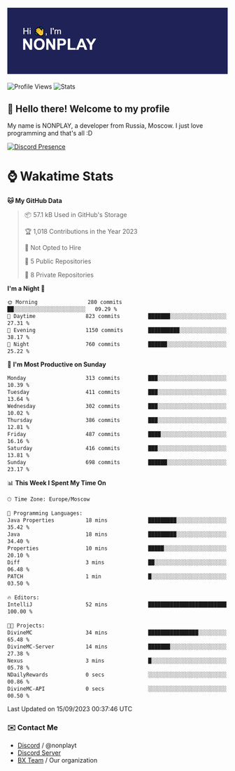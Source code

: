 ![Discord Presence](./header.png)
<br></br>
![Profile Views](https://komarev.com/ghpvc/?username=NONPLAYT&color=blue&style=for-the-badge)
![Stats](https://img.shields.io/badge/0%25-OPTIMIZED-orange?style=for-the-badge)


## :wave: Hello there! Welcome to my profile

My name is NONPLAY, a developer from Russia, Moscow. I just love programming and that's all :D

[![Discord Presence](https://lanyard.cnrad.dev/api/597087584090587177?showDisplayName=true)](https://discord.com/users/597087584090587177) 

# ⌚ Wakatime Stats

<!--START_SECTION:waka-->
**🐱 My GitHub Data** 

> 📦 57.1 kB Used in GitHub's Storage 
 > 
> 🏆 1,018 Contributions in the Year 2023
 > 
> 🚫 Not Opted to Hire
 > 
> 📜 5 Public Repositories 
 > 
> 🔑 8 Private Repositories 
 > 
**I'm a Night 🦉** 

```text
🌞 Morning                280 commits         ██░░░░░░░░░░░░░░░░░░░░░░░   09.29 % 
🌆 Daytime                823 commits         ███████░░░░░░░░░░░░░░░░░░   27.31 % 
🌃 Evening                1150 commits        ██████████░░░░░░░░░░░░░░░   38.17 % 
🌙 Night                  760 commits         ██████░░░░░░░░░░░░░░░░░░░   25.22 % 
```
📅 **I'm Most Productive on Sunday** 

```text
Monday                   313 commits         ███░░░░░░░░░░░░░░░░░░░░░░   10.39 % 
Tuesday                  411 commits         ███░░░░░░░░░░░░░░░░░░░░░░   13.64 % 
Wednesday                302 commits         ███░░░░░░░░░░░░░░░░░░░░░░   10.02 % 
Thursday                 386 commits         ███░░░░░░░░░░░░░░░░░░░░░░   12.81 % 
Friday                   487 commits         ████░░░░░░░░░░░░░░░░░░░░░   16.16 % 
Saturday                 416 commits         ███░░░░░░░░░░░░░░░░░░░░░░   13.81 % 
Sunday                   698 commits         ██████░░░░░░░░░░░░░░░░░░░   23.17 % 
```


📊 **This Week I Spent My Time On** 

```text
🕑︎ Time Zone: Europe/Moscow

💬 Programming Languages: 
Java Properties          18 mins             █████████░░░░░░░░░░░░░░░░   35.42 % 
Java                     18 mins             █████████░░░░░░░░░░░░░░░░   34.40 % 
Properties               10 mins             █████░░░░░░░░░░░░░░░░░░░░   20.10 % 
Diff                     3 mins              ██░░░░░░░░░░░░░░░░░░░░░░░   06.48 % 
PATCH                    1 min               █░░░░░░░░░░░░░░░░░░░░░░░░   03.50 % 

🔥 Editors: 
IntelliJ                 52 mins             █████████████████████████   100.00 % 

🐱‍💻 Projects: 
DivineMC                 34 mins             ████████████████░░░░░░░░░   65.48 % 
DivineMC-Server          14 mins             ███████░░░░░░░░░░░░░░░░░░   27.38 % 
Nexus                    3 mins              █░░░░░░░░░░░░░░░░░░░░░░░░   05.78 % 
NDailyRewards            0 secs              ░░░░░░░░░░░░░░░░░░░░░░░░░   00.86 % 
DivineMC-API             0 secs              ░░░░░░░░░░░░░░░░░░░░░░░░░   00.50 % 
```


 Last Updated on 15/09/2023 00:37:46 UTC
<!--END_SECTION:waka-->

### ✉️ Contact Me

- [Discord](https://discord.com/users/597087584090587177) / @nonplayt
- [Discord Server](https://discord.gg/p7cxhw7E2M)
- [BX Team](https://github.com/BX-Team) / Our organization
